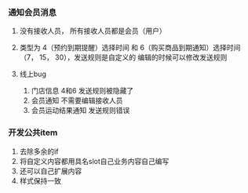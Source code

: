 ### 通知会员消息

1. 没有接收人员， 所有接收人员都是会员（用户）
2. 类型为 4（预约到期提醒）选择时间 和 6（购买商品到期通知）选择时间（7， 15， 30），发送规则是自定义的 编辑的时候可以修改发送规则

3. 线上bug
   1. 门店信息 4和6 发送规则被隐藏了
   2. 会员通知 不需要编辑接收人员
   3. 会员运动结果通知 发送规则错误

### 开发公共item

1. 去除多余的if
2. 将自定义内容都用具名slot自己业务内容自己编写
3. 还可以自己扩展内容
4. 样式保持一致

